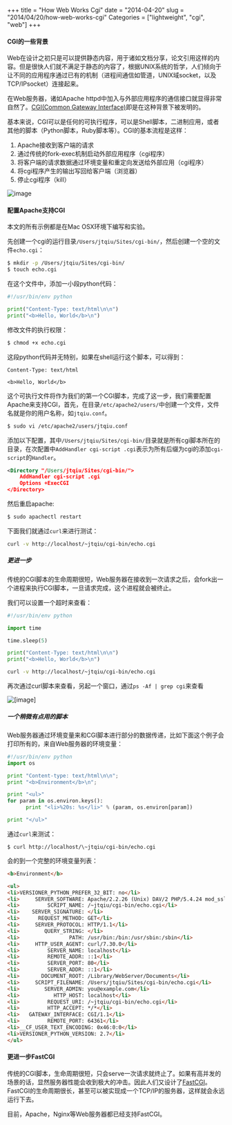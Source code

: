 +++
title = "How Web Works Cgi"
date = "2014-04-20"
slug = "2014/04/20/how-web-works-cgi"
Categories = ["lightweight", "cgi", "web"]
+++

#### CGI的一些背景

Web在设计之初只是可以提供静态内容，用于诸如文档分享，论文引用这样的内容。但是很快人们就不满足于静态的内容了，根据UNIX系统的哲学，人们倾向于让不同的应用程序通过已有的机制（进程间通信如管道，UNIX域socket，以及TCP/IPsocket）连接起来。

在Web服务器，诸如Apache httpd中加入与外部应用程序的通信接口就显得非常自然了。[CGI(Common Gateway Interface)](http://en.wikipedia.org/wiki/Common_Gateway_Interface)即是在这种背景下被发明的。

基本来说，CGI可以是任何的可执行程序，可以是Shell脚本，二进制应用，或者其他的脚本（Python脚本，Ruby脚本等）。CGI的基本流程是这样：

1.	Apache接收到客户端的请求
2.	通过传统的fork-exec机制启动外部应用程序（cgi程序）
3.	将客户端的请求数据通过环境变量和重定向发送给外部应用（cgi程序）
4.	将cgi程序产生的输出写回给客户端（浏览器）
5.	停止cgi程序（kill）

![image](/images/2014/04/cgi.png)

#### 配置Apache支持CGI

本文的所有示例都是在Mac OSX环境下编写和实验。

先创建一个cgi的运行目录`/Users/jtqiu/Sites/cgi-bin/`，然后创建一个空的文件`echo.cgi`：	

```sh
$ mkdir -p /Users/jtqiu/Sites/cgi-bin/
$ touch echo.cgi
```

在这个文件中，添加一小段python代码：

```python
#!/usr/bin/env python

print("Content-Type: text/html\n\n")
print("<b>Hello, World</b>\n")
```

修改文件的执行权限：

```sh
$ chmod +x echo.cgi
```

这段python代码并无特别，如果在shell运行这个脚本，可以得到：

```
Content-Type: text/html

<b>Hello, World</b>
```

这个可执行文件将作为我们的第一个CGI脚本，完成了这一步，我们需要配置Apache来支持CGI，首先，在目录`/etc/apache2/users/`中创建一个文件，文件名就是你的用户名称，如`jtqiu.conf`。

```sh
$ sudo vi /etc/apache2/users/jtqiu.conf
```

添加以下配置，其中`/Users/jtqiu/Sites/cgi-bin/`目录就是所有cgi脚本所在的目录，在次配置中`AddHandler cgi-script .cgi`表示为所有后缀为cgi的添加`cgi-script`的`Handler`。

```xml
<Directory "/Users/jtqiu/Sites/cgi-bin/">
    AddHandler cgi-script .cgi
    Options +ExecCGI
</Directory>
```

然后重启apache:

```sh
$ sudo apachectl restart
```

下面我们就通过`curl`来进行测试：

```sh
curl -v http://localhost/~jtqiu/cgi-bin/echo.cgi
```

##### 更进一步

传统的CGI脚本的生命周期很短，Web服务器在接收到一次请求之后，会fork出一个进程来执行CGI脚本，一旦请求完成，这个进程就会被终止。

我们可以设置一个超时来查看：

```python
#!/usr/bin/env python

import time

time.sleep(5)

print("Content-Type: text/html\n\n")
print("<b>Hello, World</b>\n")
```

```sh
curl -v http://localhost/~jtqiu/cgi-bin/echo.cgi
```

再次通过curl脚本来查看，另起一个窗口，通过`ps -Af | grep cgi`来查看

![[image]](/images/2014/04/cgi-ps-resized.png)


##### 一个稍微有点用的脚本

Web服务器通过环境变量来和CGI脚本进行部分的数据传递，比如下面这个例子会打印所有的，来自Web服务器的环境变量：

```python
#!/usr/bin/env python
import os

print "Content-type: text/html\n\n";
print "<b>Environment</b>\n";

print "<ul>"
for param in os.environ.keys():
      print "<li>%20s: %s</li>" % (param, os.environ[param])

print "</ul>"
```

通过`curl`来测试：

```
$ curl http://localhost/\~jtqiu/cgi-bin/echo.cgi
```

会的到一个完整的环境变量列表：

```html
<b>Environment</b>

<ul>
<li>VERSIONER_PYTHON_PREFER_32_BIT: no</li>
<li>     SERVER_SOFTWARE: Apache/2.2.26 (Unix) DAV/2 PHP/5.4.24 mod_ssl/2.2.26 OpenSSL/0.9.8y</li>
<li>         SCRIPT_NAME: /~jtqiu/cgi-bin/echo.cgi</li>
<li>    SERVER_SIGNATURE: </li>
<li>      REQUEST_METHOD: GET</li>
<li>     SERVER_PROTOCOL: HTTP/1.1</li>
<li>        QUERY_STRING: </li>
<li>                PATH: /usr/bin:/bin:/usr/sbin:/sbin</li>
<li>     HTTP_USER_AGENT: curl/7.30.0</li>
<li>         SERVER_NAME: localhost</li>
<li>         REMOTE_ADDR: ::1</li>
<li>         SERVER_PORT: 80</li>
<li>         SERVER_ADDR: ::1</li>
<li>       DOCUMENT_ROOT: /Library/WebServer/Documents</li>
<li>     SCRIPT_FILENAME: /Users/jtqiu/Sites/cgi-bin/echo.cgi</li>
<li>        SERVER_ADMIN: you@example.com</li>
<li>           HTTP_HOST: localhost</li>
<li>         REQUEST_URI: /~jtqiu/cgi-bin/echo.cgi</li>
<li>         HTTP_ACCEPT: */*</li>
<li>   GATEWAY_INTERFACE: CGI/1.1</li>
<li>         REMOTE_PORT: 64361</li>
<li>__CF_USER_TEXT_ENCODING: 0x46:0:0</li>
<li>VERSIONER_PYTHON_VERSION: 2.7</li>
</ul>

```

#### 更进一步FastCGI

传统的CGI脚本，生命周期很短，只会serve一次请求就终止了。如果有高并发的场景的话，显然服务器性能会收到极大的冲击。因此人们又设计了[FastCGI](http://en.wikipedia.org/wiki/FastCGI)。FastCGI的生命周期很长，甚至可以被实现成一个TCP/IP的服务器，这样就会永远运行下去。

目前，Apache，Nginx等Web服务器都已经支持FastCGI。
